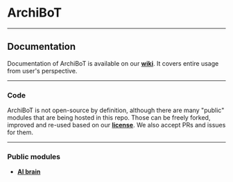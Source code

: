 # ArchiBoT

---

## Documentation

Documentation of ArchiBoT is available on our **[wiki](https://github.com/JustArchi/ArchiBoT/wiki)**. It covers entire usage from user's perspective.

---

### Code

ArchiBoT is not open-source by definition, although there are many "public" modules that are being hosted in this repo. Those can be freely forked, improved and re-used based on our **[license](https://github.com/JustArchi/ArchiBoT/blob/master/LICENSE-2.0.txt)**. We also accept PRs and issues for them.

---

### Public modules

- **[AI brain](https://github.com/JustArchi/ArchiBoT/tree/master/Brain)**

